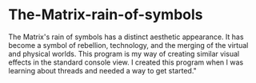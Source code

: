 # The-Matrix-rain-of-symbols
The Matrix's rain of symbols has a distinct aesthetic appearance.
It has become a symbol of rebellion, technology, and the merging of the virtual and physical worlds.
This program is my way of creating similar visual effects in the standard console view.
I created this program when I was learning about threads and needed a way to get started."
